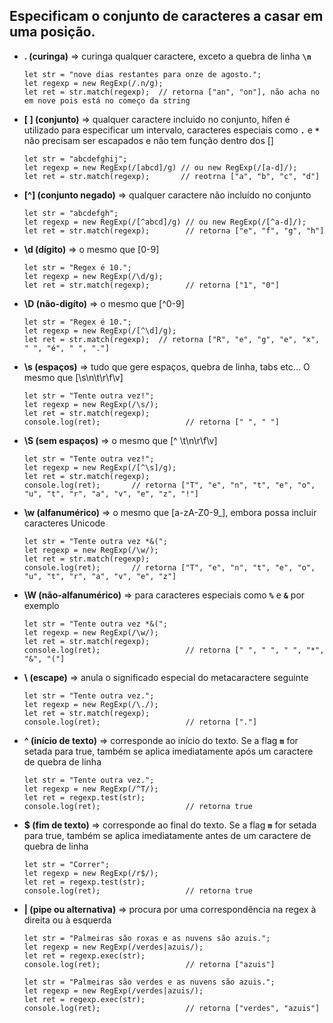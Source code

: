 ## Especificam o conjunto de caracteres a casar em uma posição.

- **. (curinga)** => curinga qualquer caractere, exceto a quebra de linha **`\n`**

      let str = "nove dias restantes para onze de agosto.";
      let regexp = new RegExp(/.n/g);
      let ret = str.match(regexp);  // retorna ["an", "on"], não acha no em nove pois está no começo da string

- **[ ] (conjunto)** => qualquer caractere incluido no conjunto, hífen é utilizado para especificar um intervalo, caracteres especiais como **`.`** e **`*`** não precisam ser escapados e não tem função dentro dos []

      let str = "abcdefghij";
      let regexp = new RegExp(/[abcd]/g) // ou new RegExp(/[a-d]/);
      let ret = str.match(regexp);       // reotrna ["a", "b", "c", "d"]

- **[^] (conjunto negado)** => qualquer caractere não incluído no conjunto

      let str = "abcdefgh";
      let regexp = new RegExp(/[^abcd]/g) // ou new RegExp(/[^a-d]/);
      let ret = str.match(regexp);        // retorna ["e", "f", "g", "h"]

- **\d (dígito)** => o mesmo que [0-9]

      let str = "Regex é 10.";
      let regexp = new RegExp(/\d/g);
      let ret = str.match(regexp);        // retorna ["1", "0"]

- **\D (não-digíto)** => o mesmo que [^0-9]

      let str = "Regex é 10.";
      let regexp = new RegExp(/[^\d]/g);
      let ret = str.match(regexp);  // retorna ["R", "e", "g", "e", "x", " ", "é", " ", "."]

- **\s (espaços)** => tudo que gere espaços, quebra de linha, tabs etc... O mesmo que [\s\n\t\r\f\v]

      let str = "Tente outra vez!";
      let regexp = new RegExp(/\s/);
      let ret = str.match(regexp);
      console.log(ret);                   // retorna [" ", " "]

- **\S (sem espaços)** => o mesmo que [^ \t\n\r\f\v]
      
      let str = "Tente outra vez!";
      let regexp = new RegExp(/[^\s]/g);
      let ret = str.match(regexp);
      console.log(ret);       // retorna ["T", "e", "n", "t", "e", "o", "u", "t", "r", "a", "v", "e", "z", "!"]
      
- **\w (alfanumérico)** => o mesmo que [a-zA-Z0-9_], embora possa incluir caracteres Unicode

      let str = "Tente outra vez *&(";
      let regexp = new RegExp(/\w/);
      let ret = str.match(regexp);
      console.log(ret);       // retorna ["T", "e", "n", "t", "e", "o", "u", "t", "r", "a", "v", "e", "z"]

- **\W (não-alfanumérico)** => para caracteres especiais como **`%`** e **`&`** por exemplo

      let str = "Tente outra vez *&(";
      let regexp = new RegExp(/\w/);
      let ret = str.match(regexp);
      console.log(ret);                   // retorna [" ", " ", " ", "*", "&", "("]

- **\	(escape)** => anula o significado especial do metacaractere seguinte
      
      let str = "Tente outra vez.";
      let regexp = new RegExp(/\./);
      let ret = str.match(regexp);
      console.log(ret);                   // retorna ["."]
      
- **^ (início de texto)** => 	corresponde ao início do texto. Se a flag **`m`** for setada para true, também se aplica imediatamente após um caractere de quebra de linha

      let str = "Tente outra vez.";
      let regexp = new RegExp(/^T/);
      let ret = regexp.test(str);
      console.log(ret);                   // retorna true
      
- **$ (fim de texto)** => corresponde ao final do texto. Se a flag **`m`** for setada para true, também se aplica imediatamente antes de um caractere de quebra de linha

      let str = "Correr";
      let regexp = new RegExp(/r$/);
      let ret = regexp.test(str);
      console.log(ret);                   // retorna true
      
- **| (pipe ou alternativa)** => procura por uma correspondência na regex à direita ou à esquerda
      
      let str = "Palmeiras são roxas e as nuvens são azuis.";
      let regexp = new RegExp(/verdes|azuis/);
      let ret = regexp.exec(str);
      console.log(ret);                   // retorna ["azuis"]
      
      let str = "Palmeiras são verdes e as nuvens são azuis.";
      let regexp = new RegExp(/verdes|azuis/);
      let ret = regexp.exec(str);
      console.log(ret);                   // retorna ["verdes", "azuis"]
